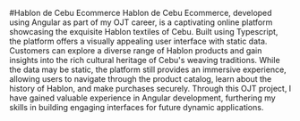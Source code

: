 #Hablon de Cebu Ecommerce
Hablon de Cebu Ecommerce, developed using Angular as part of my OJT career, is a captivating online platform showcasing the exquisite Hablon textiles of Cebu. Built using Typescript, the platform offers a visually appealing user interface with static data. Customers can explore a diverse range of Hablon products and gain insights into the rich cultural heritage of Cebu's weaving traditions. While the data may be static, the platform still provides an immersive experience, allowing users to navigate through the product catalog, learn about the history of Hablon, and make purchases securely. Through this OJT project, I have gained valuable experience in Angular development, furthering my skills in building engaging interfaces for future dynamic applications.
